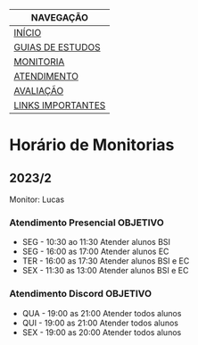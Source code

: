 |  NAVEGAÇÃO 	|
|---	        |
|  [INÍCIO](../) 	        |
|  [GUIAS DE ESTUDOS](../guia-de-estudos/) 	        |
|  [MONITORIA]()	        |
|  [ATENDIMENTO](../atendimento/)	        |
|  [AVALIAÇÃO](../avaliacao/)	        |
|   [LINKS IMPORTANTES](../links-importantes/)	        |


# Horário de Monitorias

## 2023/2

Monitor: Lucas


### Atendimento Presencial	OBJETIVO
- SEG - 10:30 ao 11:30	Atender alunos BSI
- SEG - 16:00 as 17:00	Atender alunos EC
- TER - 16:00 as 17:30	Atender alunos BSI e EC
- SEX - 11:30 as 13:00	Atender alunos BSI e EC


### Atendimento Discord	OBJETIVO
- QUA - 19:00 as 21:00	Atender todos alunos
- QUI - 19:00 as 21:00	Atender todos alunos
- SEX - 19:00 as 20:00	Atender todos alunos